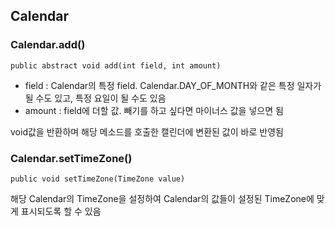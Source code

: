 ## Calendar

### Calendar.add()
```
public abstract void add(int field, int amount)
```
* field : Calendar의 특정 field. Calendar.DAY_OF_MONTH와 같은 특정 일자가 될 수도 있고, 특정 요일이 될 수도 있음
* amount : field에 더할 값. 빼기를 하고 싶다면 마이너스 값을 넣으면 됨

void값을 반환하며 해당 메소드를 호출한 캘린더에 변환된 값이 바로 반영됨

### Calendar.setTimeZone()
```
public void setTimeZone(TimeZone value)
```
해당 Calendar의 TimeZone을 설정하여 Calendar의 값들이 설정된 TimeZone에 맞게 표시되도록 할 수 있음